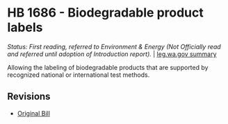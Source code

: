 # HB 1686 - Biodegradable product labels
*Status: First reading, referred to Environment & Energy (Not Officially read and referred until adoption of Introduction report).* | [leg.wa.gov summary](https://app.leg.wa.gov/billsummary?BillNumber=1686&Year=2021)

Allowing the labeling of biodegradable products that are supported by recognized national or international test methods.

## Revisions
* [Original Bill](1/)